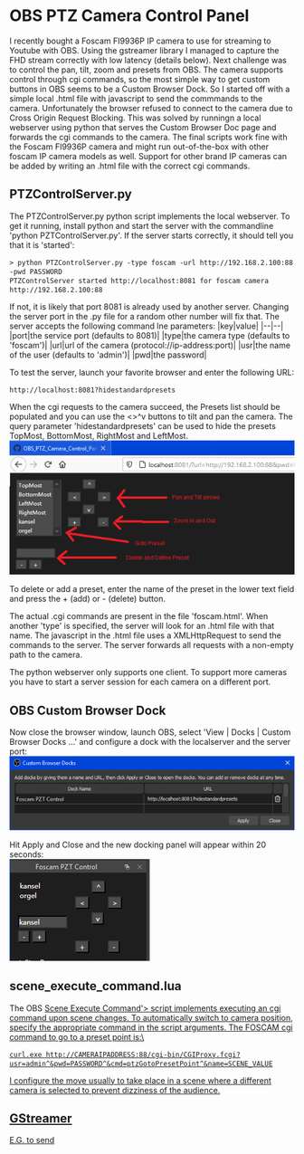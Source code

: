 # OBS PTZ Camera Control Panel
I recently bought a Foscam FI9936P IP camera to use for streaming to Youtube with OBS. Using the gstreamer library I managed to capture the FHD stream correctly with low latency (details below). Next challenge was to control the pan, tilt, zoom and presets from OBS. The camera supports control through cgi commands, so the most simple way to get custom buttons in OBS seems to be a Custom Browser Dock. So I started off with a simple local .html file with javascript to send the commmands to the camera. Unfortunately the browser refused to connect to the camera due to Cross Origin Request Blocking. This was solved by runningn a local webserver using python that serves the Custom Browser Doc page and forwards the cgi commands to the camera. The final scripts work fine with the Foscam FI9936P camera and might run out-of-the-box with other foscam IP camera models as well. Support for other brand IP cameras can be added by writing an .html file with the correct cgi commands.

## PTZControlServer.py
The PTZControlServer.py python script implements the local webserver. To get it running, install python and start the server with the commandline 'python PZTControlServer.py'. If the server starts correctly, it should tell you that it is 'started':
```
> python PTZControlServer.py -type foscam -url http://192.168.2.100:88 -pwd PASSWORD
PTZControlServer started http://localhost:8081 for foscam camera http://192.168.2.100:88
```
If not, it is likely that port 8081 is already used by another server. Changing the server port in the .py file for a random other number will fix that.
The server accepts the following command lne parameters:
|key|value|
|--|--|
|port|the service port (defaults to 8081)|
|type|the camera type (defaults to 'foscam')|
|url|url of the camera (protocol://ip-address:port)|
|usr|the name of the user (defaults to 'admin')|
|pwd|the password|

To test the server, launch your favorite browser and enter the following URL:
```
http://localhost:8081?hidestandardpresets
```

When the cgi requests to the camera succeed, the Presets list should be populated and you can use the <>^v buttons to tilt and pan the camera. The query parameter 'hidestandardpresets' can be used to hide the presets TopMost, BottomMost, RightMost and LeftMost.\
<img src='https://raw.githubusercontent.com/Kees-van-der-Oord/OBS_PTZ_Camera_Control_Panel/main/screenshots/OBS_PTZ_Camera_Control_Panel.png'>

To delete or add a preset, enter the name of the preset in the lower text field and press the + (add) or - (delete) button.

The actual .cgi commands are present in the file 'foscam.html'. When another 'type' is specified, the server will look for an .html file with that name. The javascript in the .html file uses a XMLHttpRequest to send the commands to the server. The server forwards all requests with a non-empty path to the camera.

The python webserver only supports one client. To support more cameras you have to start a server session for each camera on a different port.

## OBS Custom Browser Dock
Now close the browser window, launch OBS, select 'View | Docks | Custom Browser Docks ...' and configure a dock with the localserver and the server port:\
<img src='https://raw.githubusercontent.com/Kees-van-der-Oord/OBS_PTZ_Camera_Control_Panel/main/screenshots/OBS_PTZ_Custom_Browser_Dock_Setup.png'>

Hit Apply and Close and the new docking panel will appear within 20 seconds:\
<img src='https://raw.githubusercontent.com/Kees-van-der-Oord/OBS_PTZ_Camera_Control_Panel/main/screenshots/OBS_PTZ_Custom_Browser_Dock_Panel.png'>

## scene_execute_command.lua
The OBS <a href='https://obsproject.com/forum/resources/scene-execute-command.1028/'>Scene Execute Command'> script implements executing an cgi command upon scene changes. To automatically switch to camera position, specify the appropriate command in the script arguments. The FOSCAM cgi command to go to a preset point is:\
```
curl.exe http://CAMERAIPADDRESS:88/cgi-bin/CGIProxy.fcgi?usr=admin^&pwd=PASSWORD^&cmd=ptzGotoPresetPoint^&name=SCENE_VALUE
```
I configure the move usually to take place in a scene where a different camera is selected to prevent dizziness of the audience.
  
## GStreamer

E.G. to send

